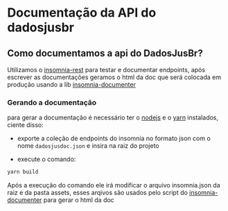 # Documentação da API do dadosjusbr

## Como documentamos a api do DadosJusBr?

Utilizamos o [insomnia-rest](https://insomnia.rest/) para testar e documentar endpoints, após escrever as documentações geramos o html da doc que será colocada em produção usando a lib [insomnia-documenter](https://www.npmjs.com/package/insomnia-documenter)

### Gerando a documentação
para gerar a documentação é necessário ter o [nodejs](https://nodejs.org) e o [yarn](https://yarnpkg.com/) instalados, ciente disso:

- exporte a coleção de endpoints do insomnia no formato json com o nome `dadosjusdoc.json` e insira na raiz do projeto

- execute o comando:
```sh
yarn build
```

Após a execução do comando ele irá modificar o arquivo insomnia.json da raiz e da pasta assets, esses arqivos são usados pelo script do [insomnia-documenter](https://www.npmjs.com/package/insomnia-documenter) para gerar o html da doc